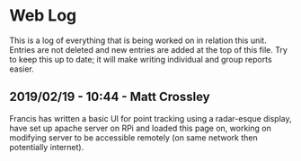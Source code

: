 # Web Log
This is a log of everything that is being worked on in relation this unit.
Entries are not deleted and new entries are added at the top of this file.
Try to keep this up to date; it will make writing individual and group reports
easier.

## 2019/02/19 - 10:44 - Matt Crossley
Francis has written a basic UI for point tracking using a radar-esque display, have set up apache server on RPi and loaded this page on, working on modifying server to be accessible remotely (on same network then potentially internet).
